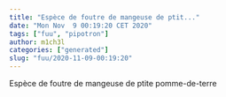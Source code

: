 ```yaml
---
title: "Espèce de foutre de mangeuse de ptit..."
date: "Mon Nov  9 00:19:20 CET 2020"
tags: ["fuu", "pipotron"]
author: m1ch3l
categories: ["generated"]
slug: "fuu/2020-11-09-00:19:20"
---
```


Espèce de foutre de mangeuse de ptite pomme-de-terre
